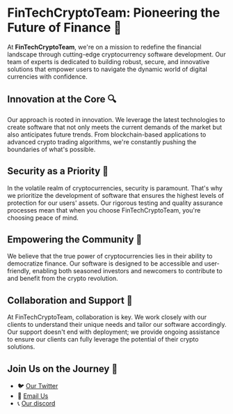 # FinTechCryptoTeam: Pioneering the Future of Finance 🚀

At **FinTechCryptoTeam**, we're on a mission to redefine the financial landscape through cutting-edge cryptocurrency software development. Our team of experts is dedicated to building robust, secure, and innovative solutions that empower users to navigate the dynamic world of digital currencies with confidence.

## Innovation at the Core 🔍
Our approach is rooted in innovation. We leverage the latest technologies to create software that not only meets the current demands of the market but also anticipates future trends. From blockchain-based applications to advanced crypto trading algorithms, we're constantly pushing the boundaries of what's possible.

## Security as a Priority 🔐
In the volatile realm of cryptocurrencies, security is paramount. That's why we prioritize the development of software that ensures the highest levels of protection for our users' assets. Our rigorous testing and quality assurance processes mean that when you choose FinTechCryptoTeam, you're choosing peace of mind.

## Empowering the Community 💪
We believe that the true power of cryptocurrencies lies in their ability to democratize finance. Our software is designed to be accessible and user-friendly, enabling both seasoned investors and newcomers to contribute to and benefit from the crypto revolution.

## Collaboration and Support 🤝
At FinTechCryptoTeam, collaboration is key. We work closely with our clients to understand their unique needs and tailor our software accordingly. Our support doesn't end with deployment; we provide ongoing assistance to ensure our clients can fully leverage the potential of their crypto solutions.

## Join Us on the Journey 🌟

- 🐦 [Our Twitter](https://x.com/FinTechDev9)
- 💌 [Email Us](mailto:danlamishafiu9@gmail.com)
- 📞 [Our discord](https://discord.gg/aeYpSGf)
